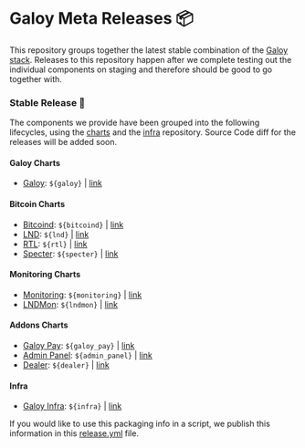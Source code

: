 # Galoy Meta Releases 📦

This repository groups together the latest stable combination of the [Galoy stack](https://github.com/GaloyMoney/awesome-galoy#tech-components). 
Releases to this repository happen after we complete testing out the individual components on staging and therefore should be good to go together with.

### Stable Release 🎉

The components we provide have been grouped into the following lifecycles, using the [charts](https://github.com/GaloyMoney/charts) and the [infra](https://github.com/GaloyMoney/galoy-infra) repository. 
Source Code diff for the releases will be added soon.

#### Galoy Charts
- [Galoy](https://github.com/GaloyMoney/charts/tree/${bitcoind}/charts/galoy): `${galoy}` | [link](https://github.com/GaloyMoney/charts/tree/${galoy})

#### Bitcoin Charts
- [Bitcoind](https://github.com/GaloyMoney/charts/tree/${bitcoind}/charts/bitcoind): `${bitcoind}` | [link](https://github.com/GaloyMoney/charts/tree/${bitcoind})
- [LND](https://github.com/GaloyMoney/charts/tree/${lnd}/charts/lnd): `${lnd}` | [link](https://github.com/GaloyMoney/charts/tree/${lnd})
- [RTL](https://github.com/GaloyMoney/charts/tree/${rtl}/charts/rtl): `${rtl}` | [link](https://github.com/GaloyMoney/charts/tree/${rtl})
- [Specter](https://github.com/GaloyMoney/charts/tree/${specter}/charts/specter): `${specter}` | [link](https://github.com/GaloyMoney/charts/tree/${specter})

#### Monitoring Charts
- [Monitoring](https://github.com/GaloyMoney/charts/tree/${monitoring}/charts/monitoring): `${monitoring}` | [link](https://github.com/GaloyMoney/charts/tree/${monitoring})
- [LNDMon](https://github.com/GaloyMoney/charts/tree/${lndmon}/charts/lnd/charts/lndmon): `${lndmon}` | [link](https://github.com/GaloyMoney/charts/tree/${lndmon})

#### Addons Charts
- [Galoy Pay](https://github.com/GaloyMoney/charts/tree/${galoy_pay}/charts/galoy-pay): `${galoy_pay}` | [link](https://github.com/GaloyMoney/charts/tree/${galoy_pay})
- [Admin Panel](https://github.com/GaloyMoney/charts/tree/${admin_panel}/charts/admin-panel): `${admin_panel}` | [link](https://github.com/GaloyMoney/charts/tree/${admin_panel})
- [Dealer](https://github.com/GaloyMoney/charts/tree/${dealer}/charts/dealer): `${dealer}` | [link](https://github.com/GaloyMoney/charts/tree/${dealer})

#### Infra

- [Galoy Infra](https://github.com/GaloyMoney/galoy-infra/tree/${infra}): `${infra}` | [link](https://github.com/GaloyMoney/galoy-infra/tree/${infra})

If you would like to use this packaging info in a script, we publish this information in this [release.yml](./release.yml) file.
